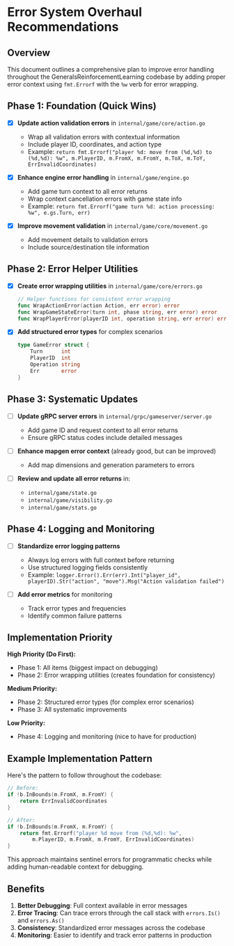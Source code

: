 # Error System Overhaul Recommendations

## Overview
This document outlines a comprehensive plan to improve error handling throughout the GeneralsReinforcementLearning codebase by adding proper error context using `fmt.Errorf` with the `%w` verb for error wrapping.

## Phase 1: Foundation (Quick Wins)

- [x] **Update action validation errors** in `internal/game/core/action.go`
  - Wrap all validation errors with contextual information
  - Include player ID, coordinates, and action type
  - Example: `return fmt.Errorf("player %d: move from (%d,%d) to (%d,%d): %w", m.PlayerID, m.FromX, m.FromY, m.ToX, m.ToY, ErrInvalidCoordinates)`

- [x] **Enhance engine error handling** in `internal/game/engine.go`
  - Add game turn context to all error returns
  - Wrap context cancellation errors with game state info
  - Example: `return fmt.Errorf("game turn %d: action processing: %w", e.gs.Turn, err)`

- [x] **Improve movement validation** in `internal/game/core/movement.go`
  - Add movement details to validation errors
  - Include source/destination tile information

## Phase 2: Error Helper Utilities

- [x] **Create error wrapping utilities** in `internal/game/core/errors.go`
  ```go
  // Helper functions for consistent error wrapping
  func WrapActionError(action Action, err error) error
  func WrapGameStateError(turn int, phase string, err error) error
  func WrapPlayerError(playerID int, operation string, err error) error
  ```

- [x] **Add structured error types** for complex scenarios
  ```go
  type GameError struct {
      Turn      int
      PlayerID  int
      Operation string
      Err       error
  }
  ```

## Phase 3: Systematic Updates

- [ ] **Update gRPC server errors** in `internal/grpc/gameserver/server.go`
  - Add game ID and request context to all error returns
  - Ensure gRPC status codes include detailed messages

- [ ] **Enhance mapgen error context** (already good, but can be improved)
  - Add map dimensions and generation parameters to errors

- [ ] **Review and update all error returns** in:
  - `internal/game/state.go`
  - `internal/game/visibility.go`
  - `internal/game/stats.go`

## Phase 4: Logging and Monitoring

- [ ] **Standardize error logging patterns**
  - Always log errors with full context before returning
  - Use structured logging fields consistently
  - Example: `logger.Error().Err(err).Int("player_id", playerID).Str("action", "move").Msg("Action validation failed")`

- [ ] **Add error metrics** for monitoring
  - Track error types and frequencies
  - Identify common failure patterns

## Implementation Priority

**High Priority (Do First):**
- Phase 1: All items (biggest impact on debugging)
- Phase 2: Error wrapping utilities (creates foundation for consistency)

**Medium Priority:**
- Phase 2: Structured error types (for complex error scenarios)
- Phase 3: All systematic improvements

**Low Priority:**
- Phase 4: Logging and monitoring (nice to have for production)

## Example Implementation Pattern

Here's the pattern to follow throughout the codebase:

```go
// Before:
if !b.InBounds(m.FromX, m.FromY) {
    return ErrInvalidCoordinates
}

// After:
if !b.InBounds(m.FromX, m.FromY) {
    return fmt.Errorf("player %d move from (%d,%d): %w", 
        m.PlayerID, m.FromX, m.FromY, ErrInvalidCoordinates)
}
```

This approach maintains sentinel errors for programmatic checks while adding human-readable context for debugging.

## Benefits

1. **Better Debugging**: Full context available in error messages
2. **Error Tracing**: Can trace errors through the call stack with `errors.Is()` and `errors.As()`
3. **Consistency**: Standardized error messages across the codebase
4. **Monitoring**: Easier to identify and track error patterns in production
